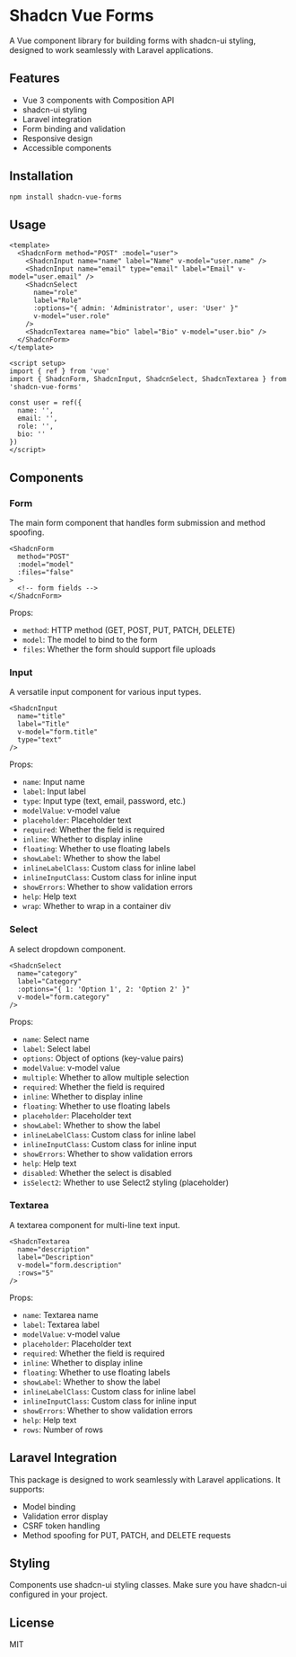 # Shadcn Vue Forms

A Vue component library for building forms with shadcn-ui styling, designed to work seamlessly with Laravel applications.

## Features

- Vue 3 components with Composition API
- shadcn-ui styling
- Laravel integration
- Form binding and validation
- Responsive design
- Accessible components

## Installation

```bash
npm install shadcn-vue-forms
```

## Usage

```vue
<template>
  <ShadcnForm method="POST" :model="user">
    <ShadcnInput name="name" label="Name" v-model="user.name" />
    <ShadcnInput name="email" type="email" label="Email" v-model="user.email" />
    <ShadcnSelect 
      name="role" 
      label="Role" 
      :options="{ admin: 'Administrator', user: 'User' }" 
      v-model="user.role" 
    />
    <ShadcnTextarea name="bio" label="Bio" v-model="user.bio" />
  </ShadcnForm>
</template>

<script setup>
import { ref } from 'vue'
import { ShadcnForm, ShadcnInput, ShadcnSelect, ShadcnTextarea } from 'shadcn-vue-forms'

const user = ref({
  name: '',
  email: '',
  role: '',
  bio: ''
})
</script>
```

## Components

### Form

The main form component that handles form submission and method spoofing.

```vue
<ShadcnForm 
  method="POST" 
  :model="model" 
  :files="false"
>
  <!-- form fields -->
</ShadcnForm>
```

Props:
- `method`: HTTP method (GET, POST, PUT, PATCH, DELETE)
- `model`: The model to bind to the form
- `files`: Whether the form should support file uploads

### Input

A versatile input component for various input types.

```vue
<ShadcnInput 
  name="title" 
  label="Title" 
  v-model="form.title" 
  type="text"
/>
```

Props:
- `name`: Input name
- `label`: Input label
- `type`: Input type (text, email, password, etc.)
- `modelValue`: v-model value
- `placeholder`: Placeholder text
- `required`: Whether the field is required
- `inline`: Whether to display inline
- `floating`: Whether to use floating labels
- `showLabel`: Whether to show the label
- `inlineLabelClass`: Custom class for inline label
- `inlineInputClass`: Custom class for inline input
- `showErrors`: Whether to show validation errors
- `help`: Help text
- `wrap`: Whether to wrap in a container div

### Select

A select dropdown component.

```vue
<ShadcnSelect 
  name="category" 
  label="Category" 
  :options="{ 1: 'Option 1', 2: 'Option 2' }" 
  v-model="form.category"
/>
```

Props:
- `name`: Select name
- `label`: Select label
- `options`: Object of options (key-value pairs)
- `modelValue`: v-model value
- `multiple`: Whether to allow multiple selection
- `required`: Whether the field is required
- `inline`: Whether to display inline
- `floating`: Whether to use floating labels
- `placeholder`: Placeholder text
- `showLabel`: Whether to show the label
- `inlineLabelClass`: Custom class for inline label
- `inlineInputClass`: Custom class for inline input
- `showErrors`: Whether to show validation errors
- `help`: Help text
- `disabled`: Whether the select is disabled
- `isSelect2`: Whether to use Select2 styling (placeholder)

### Textarea

A textarea component for multi-line text input.

```vue
<ShadcnTextarea 
  name="description" 
  label="Description" 
  v-model="form.description" 
  :rows="5"
/>
```

Props:
- `name`: Textarea name
- `label`: Textarea label
- `modelValue`: v-model value
- `placeholder`: Placeholder text
- `required`: Whether the field is required
- `inline`: Whether to display inline
- `floating`: Whether to use floating labels
- `showLabel`: Whether to show the label
- `inlineLabelClass`: Custom class for inline label
- `inlineInputClass`: Custom class for inline input
- `showErrors`: Whether to show validation errors
- `help`: Help text
- `rows`: Number of rows

## Laravel Integration

This package is designed to work seamlessly with Laravel applications. It supports:

- Model binding
- Validation error display
- CSRF token handling
- Method spoofing for PUT, PATCH, and DELETE requests

## Styling

Components use shadcn-ui styling classes. Make sure you have shadcn-ui configured in your project.

## License

MIT
